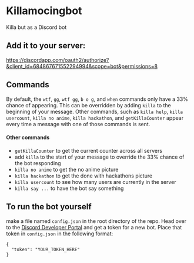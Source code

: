 # Killamocingbot

Killa but as a Discord bot

## Add it to your server:
  https://discordapp.com/oauth2/authorize?&client_id=684867671552294994&scope=bot&permissions=8


## Commands
By default, the `wtf`, `gg`, `wtf gg`, `b o g`, and `when` commands only have a 33% chance of appearing. This can be overridden by adding `killa` to the beginning of your message. Other commands, such as `killa help`, `killa usercount`, `killa no anime`, `killa hackathon`, and `getKillaCounter` appear every time a message with one of those commands is sent.

#### Other commands

* `getKillaCounter` to get the current counter across all servers
* add `killa` to the start of your message to override the 33% chance of the bot responding
* `killa no anime` to get the no anime picture
* `killa hackathon` to get the done with hackathons picture
* `killa usercount` to see how many users are currently in the server
* `killa say ...` to have the bot say something

## To run the bot yourself
make a file named `config.json` in the root directory of the repo. Head over to the [Discord Developer Portal](https://discordapp.com/developers/applications/me) and get a token for a new bot. Place that token in `config.json` in the following format:

```
{
  "token": "YOUR_TOKEN_HERE"
}
```
